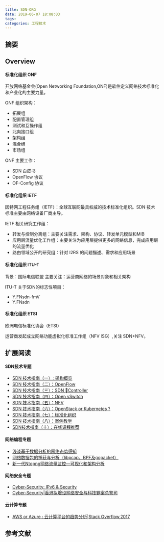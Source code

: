 ```yaml
---
title: SDN-ORG
date: 2019-06-07 18:08:03
tags:
categories: 工程技术
---
```

## 摘要

<!--more-->

## Overview

#### 标准化组织 ONF

开放网络基金会(Open Networking Foundation,ONF)是软件定义网络技术标准化和产业化的主要力量。

ONF 组织架构：

- 拓展组
- 配置管理组
- 测试和互操作组
- 北向接口组
- 架构组
- 混合组
- 市场组

ONF 主要工作：
- SDN 白皮书
- OpenFlow 协议
- OF-Config 协议

#### 标准化组织 IETF

因特网工程任务组（IETF）：全球互联网最具权威的技术标准化组织。SDN 技术标准主要由网络设备厂商主导。

IETF 相关研究工作组：
- 转发与控制分离组：主要关注需求、架构、协议、转发单元模型和MIB
- 应用层流量优化工作组：主要关注为应用层提供更多的网络信息，完成应用层的流量优化
- 路由领域公开的研究组：针对 I2RS 的问题描述、需求和应用场景

#### 标准化组织 ITU-T

背景：国际电信联盟
主要关注：运营商网络的场景对象和相关架构

ITU-T 关于SDN的标志性项目：
- Y.FNsdn-fmV
- Y.FNsdn

#### 标准化组织 ETSI

欧洲电信标准化协会（ETSI）

运营商发起成立网络功能虚拟化标准工作组（NFV ISG）,关注 SDN+NFV。


## 扩展阅读

#### SDN技术专题
- [SDN 技术指南（一）: 架构概览](https://riboseyim.com/2017/05/12/SDN/)
- [SDN 技术指南（二）：OpenFlow](https://riboseyim.com/2017/08/22/SDN-OpenFlow/)
- [SDN 技术指南（三）：SDN Controller](https://riboseyim.com/2017/10/16/SDN-Controller/)
- [SDN 技术指南（四）：Open vSwitch](https://riboseyim.com/2017/10/13/SDN-OpenvSwitch/)
- [SDN 技术指南（五）：NFV](https://riboseyim.com/2019/06/07/SDN-NFV)
- [SDN 技术指南（六）：OpenStack or Kubernetes ? ](#)
- [SDN 技术指南（七）：标准化组织](https://riboseyim.com/2019/06/07/SDN-ORG/)
- [SDN 技术指南（八）：案例教学](https://riboseyim.com/2019/06/07/SDN-CASE)
- [SDN技术指南（十）：在线课程推荐](https://riboseyim.com/2019/06/07/SDN-MOOC/)

#### 网络编程专题
- [浅谈基于数据分析的网络态势感知](https://riboseyim.github.io/2017/07/14/Network-sFlow/)
- [网络数据包的捕获与分析（libpcap、BPF及gopacket）](https://riboseyim.github.io/2017/06/16/Network-Pcap/)
- [新一代Ntopng网络流量监控—可视化和架构分析](https://riboseyim.github.io/2016/04/26/Network-Ntopng/)

#### 网络安全专题
- [Cyber-Security: IPv6 & Security](https://riboseyim.github.io/2017/08/09/Protocol-IPv6/)
- [Cyber-Security|香港拟增设网络安全与科技罪案总警司](https://riboseyim.github.io/2017/04/09/CyberSecurity-CSTCB/)

#### 云计算专题
- [AWS or Azure : 云计算平台的趋势分析|Stack Overflow,2017](https://riboseyim.com/2017/07/23/CloudComputing/)

## 参考文献
